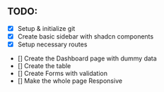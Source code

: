 ## TODO:

- [x] Setup & initialize git
- [x] Create basic sidebar with shadcn components
- [x] Setup necessary routes
- [] Create the Dashboard page with dummy data
- [] Create the table
- [] Create Forms with validation
- [] Make the whole page Responsive